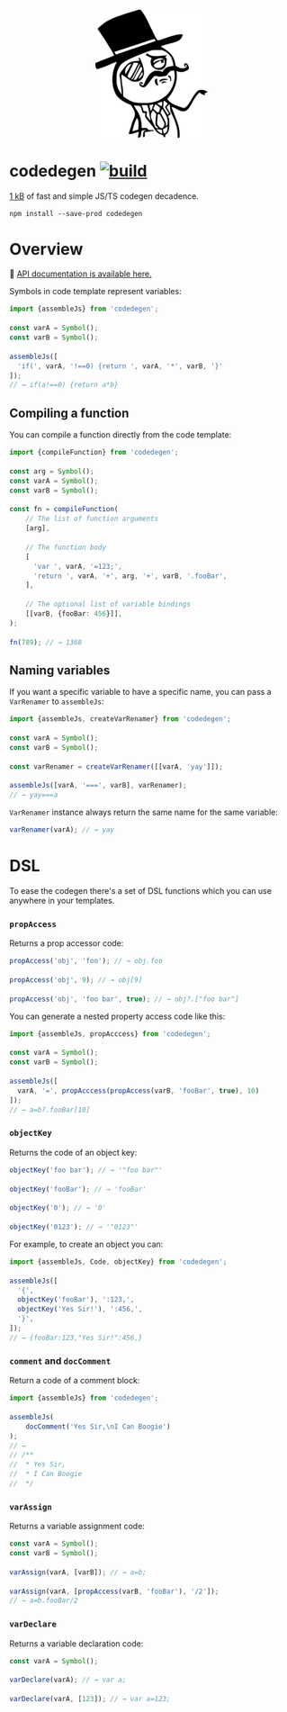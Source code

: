 <p align="center">
  <img src="meme.svg" width="200" alt="Feel Like A Sir">
</p>

# codedegen [![build](https://github.com/smikhalevski/codedegen/actions/workflows/master.yml/badge.svg?branch=master&event=push)](https://github.com/smikhalevski/codegen/actions/workflows/master.yml)

[1 kB](https://bundlephobia.com/result?p=codedegen) of fast and simple JS/TS codegen decadence.

```shell
npm install --save-prod codedegen
```

# Overview

🤖️ [API documentation is available here.](https://smikhalevski.github.io/codedegen/)

Symbols in code template represent variables:

```ts
import {assembleJs} from 'codedegen';

const varA = Symbol();
const varB = Symbol();

assembleJs([
  'if(', varA, '!==0) {return ', varA, '*', varB, '}'
]);
// → if(a!==0) {return a*b}
```

## Compiling a function

You can compile a function directly from the code template:

```ts
import {compileFunction} from 'codedegen';

const arg = Symbol();
const varA = Symbol();
const varB = Symbol();

const fn = compileFunction(
    // The list of function arguments
    [arg],

    // The function body
    [
      'var ', varA, '=123;',
      'return ', varA, '+', arg, '+', varB, '.fooBar',
    ],

    // The optional list of variable bindings
    [[varB, {fooBar: 456}]],
);

fn(789); // → 1368
```

## Naming variables

If you want a specific variable to have a specific name, you can pass a `VarRenamer` to `assembleJs`:

```ts
import {assembleJs, createVarRenamer} from 'codedegen';

const varA = Symbol();
const varB = Symbol();

const varRenamer = createVarRenamer([[varA, 'yay']]);

assembleJs([varA, '===', varB], varRenamer);
// → yay===a
```

`VarRenamer` instance always return the same name for the same variable:

```ts
varRenamer(varA); // → yay
```

# DSL

To ease the codegen there's a set of DSL functions which you can use anywhere in your templates.

### `propAccess`

Returns a prop accessor code:

```ts
propAccess('obj', 'foo'); // → obj.foo

propAccess('obj', 9); // → obj[9]

propAccess('obj', 'foo bar', true); // → obj?.["foo bar"]
```

You can generate a nested property access code like this:

```ts
import {assembleJs, propAcccess} from 'codedegen';

const varA = Symbol();
const varB = Symbol();

assembleJs([
  varA, '=', propAcccess(propAccess(varB, 'fooBar', true), 10)
]);
// → a=b?.fooBar[10]
```

### `objectKey`

Returns the code of an object key:

```ts
objectKey('foo bar'); // → '"foo bar"'

objectKey('fooBar'); // → 'fooBar'

objectKey('0'); // → '0'

objectKey('0123'); // → '"0123"'
```

For example, to create an object you can:

```ts
import {assembleJs, Code, objectKey} from 'codedegen';

assembleJs([
  '{',
  objectKey('fooBar'), ':123,',
  objectKey('Yes Sir!'), ':456,',
  '}',
]);
// → {fooBar:123,"Yes Sir!":456,}
```

### `comment` and `docComment`

Return a code of a comment block:

```ts
import {assembleJs} from 'codedegen';

assembleJs(
    docComment('Yes Sir,\nI Can Boogie')
);
// →
// /**
//  * Yes Sir,
//  * I Can Boogie
//  */
```

### `varAssign`

Returns a variable assignment code:

```ts
const varA = Symbol();
const varB = Symbol();

varAssign(varA, [varB]); // → a=b;

varAssign(varA, [propAccess(varB, 'fooBar'), '/2']);
// → a=b.fooBar/2
```

### `varDeclare`

Returns a variable declaration code:

```ts
const varA = Symbol();

varDeclare(varA); // → var a;

varDeclare(varA, [123]); // → var a=123; 
```
